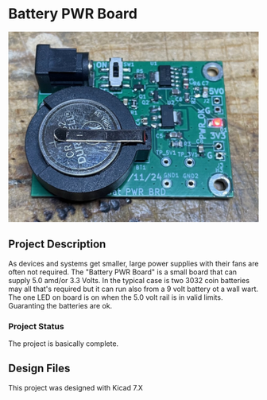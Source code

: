 # Battery PWR Board

![Robot_Front](https://github.com/jerryok826/Battery-PWR-Board/blob/main/Pictures/IMG_7550.jpeg)

## Project Description
As devices and systems get smaller, large power supplies with their fans are often not required. The "Battery PWR Board" is a small board that can supply 5.0 amd/or 3.3 Volts. In the typical case is two 3032 coin batteries may all that's required but it can run also from a 9 volt battery ot a wall wart. The one LED on board is on when the 5.0 volt rail is in valid limits. Guaranting the batteries are ok. 

### Project Status
The project is basically complete.

## Design Files
This project was designed with Kicad 7.X


